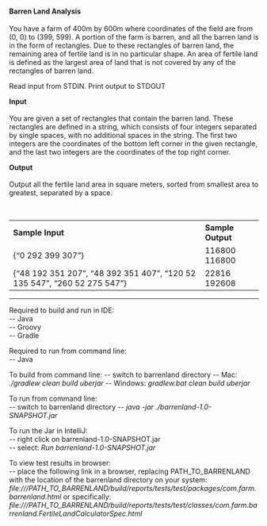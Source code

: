 <h4>Barren Land Analysis</h4>

You have a farm of 400m by 600m where coordinates of the field are from (0, 0) to (399, 599). 
A portion of the farm is barren, and all the barren land is in the form of rectangles. 
Due to these rectangles of barren land, the remaining area of fertile land is in no particular shape. 
An area of fertile land is defined as the largest area of land that is not covered by any of the rectangles of barren land.

Read input from STDIN. Print output to STDOUT 

<strong>Input</strong> <br/><br/>
You are given a set of rectangles that contain the barren land. 
These rectangles are defined in a string, which consists of four integers separated by single spaces, 
with no additional spaces in the string. 
The first two integers are the coordinates of the bottom left corner in the given rectangle, 
and the last two integers are the coordinates of the top right corner. 

<strong>Output</strong><br/><br/>
Output all the fertile land area in square meters, sorted from smallest area to greatest, separated by a space. 
<p>&nbsp;</p>

<table>
<tr><th align="left">Sample Input</th><th align="left">Sample Output</th></tr>
<tr><td>{“0 292 399 307”}</td><td>116800  116800</td></tr>
<tr><td>{“48 192 351 207”, “48 392 351 407”, “120 52 135 547”, “260 52 275 547”}</td><td>22816 192608</td></tr>
</table> 

<strong><hr/></strong>
Required to build and run in IDE:  
-- Java<br/>
-- Groovy<br/>
-- Gradle<br/>

Required to run from command line:    
-- Java

To build from command line:
-- switch to barrenland directory
-- Mac: <em>./gradlew clean build uberjar</em>
-- Windows: <em>gradlew.bat clean build uberjar</em>

To run from command line:  
-- switch to barrenland directory
-- <em>java -jar ./barrenland-1.0-SNAPSHOT.jar</em>

To run the Jar in IntelliJ:   
-- right click on barrenland-1.0-SNAPSHOT.jar<br/>
-- select: <em>Run barrenland-1.0-SNAPSHOT.jar</em>

To view test results in browser:  
-- place the following link in a browser, replacing PATH_TO_BARRENLAND<br/>
   with the location of the barrenland directory on your system:<br/>
       <em>file:///PATH_TO_BARRENLAND/build/reports/tests/test/packages/com.farm.barrenland.html</em>
       or specifically:
       <em>file:///PATH_TO_BARRENLAND/build/reports/tests/test/classes/com.farm.barrenland.FertileLandCalculatorSpec.html</em>


 

